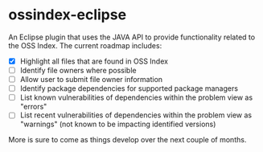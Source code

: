 # ossindex-eclipse

An Eclipse plugin that uses the JAVA API to provide functionality related to the OSS Index. The current roadmap includes:

- [x] Highlight all files that are found in OSS Index
- [ ] Identify file owners where possible
- [ ] Allow user to submit file owner information
- [ ] Identify package dependencies for supported package managers
- [ ] List known vulnerabilities of dependencies within the problem view as "errors"
- [ ] List recent vulnerabilities of dependencies within the problem view as "warnings" (not known to be impacting identified versions)

More is sure to come as things develop over the next couple of months.
